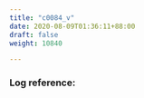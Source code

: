 ```yaml
---
title: "c0084_v"
date: 2020-08-09T01:36:11+88:00
draft: false
weight: 10840

---
```


### Log reference: <no value>

```
